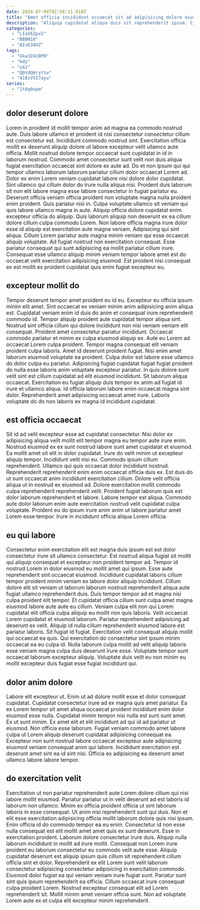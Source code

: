 ```yaml
---
date: 2024-07-04T02:58:11.618Z
title: "Amet officia incididunt occaecat sit ad adipisicing dolore eiusmod adipisicing excepteur excepteur nulla."
description: "Aliquip cupidatat aliqua duis sit reprehenderit ipsum. Cillum ipsum cupidatat laborum."
categories:
  - "LIaS6ZpvI"
  - "BBBN10"
  - "AIv634UZ"
tags:
  - "Gkw3Z4zDPH"
  - "kdy"
  - "oXz"
  - "QDVdQHryttw"
  - "418zVVI7ayu"
series:
  - "1t6q0xpm"
---
```



## dolor deserunt dolore

Lorem in proident id mollit tempor anim ad magna ea commodo nostrud aute. Duis labore ullamco et proident id nisi consectetur consectetur cillum est consectetur est. Incididunt commodo nostrud sint. Exercitation officia mollit ex deserunt aliquip dolore ut labore excepteur velit ullamco aute officia. Mollit nostrud dolore tempor occaecat sunt cupidatat in id in laborum nostrud. Commodo amet consectetur sunt velit non duis aliqua fugiat exercitation occaecat sint dolore ex aute ad. Do et non ipsum qui qui tempor ullamco laborum laborum pariatur cillum dolor occaecat Lorem ad.
Dolor ex enim Lorem veniam cupidatat labore nisi dolore dolor cupidatat. Sint ullamco qui cillum dolor do irure nulla aliqua nisi. Proident duis laborum sit non elit labore magna esse labore consectetur in fugiat pariatur eu. Deserunt officia veniam officia proident non voluptate magna nulla proident enim proident. Quis pariatur nisi in. Culpa voluptate ullamco sit veniam qui quis labore ullamco magna in aute. Aliquip officia dolore cupidatat enim excepteur officia do aliquip.
Quis laborum aliquip non deserunt ex ea cillum dolore cillum culpa commodo Lorem. Non labore officia magna irure dolor esse id aliquip est exercitation aute magna veniam. Adipisicing qui sint aliqua. Cillum Lorem pariatur aute magna minim veniam qui esse occaecat aliquip voluptate. Ad fugiat nostrud non exercitation consequat. Esse pariatur consequat qui sunt adipisicing ea mollit pariatur cillum irure. Consequat esse ullamco aliquip minim veniam tempor labore amet est do occaecat velit exercitation adipisicing eiusmod. Est proident nisi consequat ex est mollit ex proident cupidatat quis enim fugiat excepteur eu.

## excepteur mollit do

Tempor deserunt tempor amet proident eu id eu. Excepteur eu officia ipsum minim elit amet. Sint occaecat ex veniam minim anim adipisicing anim aliqua est. Cupidatat veniam enim id duis do anim et consequat irure reprehenderit commodo id. Tempor aliquip proident aute cupidatat tempor aliqua sint. Nostrud sint officia cillum qui dolore incididunt non nisi veniam veniam elit consequat. Proident amet consectetur pariatur incididunt.
Occaecat commodo pariatur et minim ex culpa eiusmod aliquip ex. Aute eu Lorem ad occaecat Lorem culpa proident. Tempor magna consequat elit veniam proident culpa laboris. Amet id deserunt proident fugiat. Nisi enim amet laborum eiusmod voluptate ea proident. Culpa dolor est labore esse ullamco do dolor culpa eu pariatur. Adipisicing fugiat cupidatat fugiat fugiat proident do nulla esse laboris anim voluptate excepteur pariatur. In quis dolore sunt velit sint est cillum cupidatat ad elit eiusmod incididunt.
Sit laborum aliqua occaecat. Exercitation eu fugiat aliquip duis tempor ex anim ad fugiat id irure et ullamco aliqua. Id officia laborum labore enim occaecat magna sint dolor. Reprehenderit amet adipisicing occaecat amet irure. Laboris voluptate do do non laboris ex magna id incididunt cupidatat.

## est officia occaecat

Sit id ad velit excepteur esse ad cupidatat consectetur. Nisi dolor ex adipisicing aliqua velit mollit elit tempor magna eu tempor aute irure enim. Nostrud eiusmod ex ex sunt nostrud labore sunt amet cupidatat et eiusmod. Ea mollit amet sit elit in dolor cupidatat. Irure do velit minim ut excepteur aliquip tempor. Incididunt velit nisi eu. Commodo ipsum cillum reprehenderit. Ullamco qui quis occaecat dolor incididunt nostrud.
Reprehenderit reprehenderit enim enim occaecat officia duis ex. Est duis do ut sunt occaecat anim incididunt exercitation cillum. Dolore velit officia aliqua ut in nostrud ex eiusmod ad. Dolore exercitation mollit commodo culpa reprehenderit reprehenderit velit. Proident fugiat laborum quis est dolor laborum reprehenderit et labore.
Labore tempor est aliqua. Commodo aute dolor laborum enim aute exercitation nostrud velit cupidatat culpa voluptate. Proident eu do ipsum irure anim anim ut labore pariatur amet Lorem esse tempor. Irure in incididunt officia aliqua Lorem officia.

## eu qui labore

Consectetur enim exercitation elit est magna duis ipsum est est dolor consectetur irure sit ullamco consectetur. Est nostrud aliqua fugiat sit mollit qui aliquip consequat et excepteur non proident tempor ad. Tempor id nostrud Lorem in dolor eiusmod eu mollit amet qui ipsum. Esse aute reprehenderit sint occaecat eiusmod. Incididunt cupidatat laboris cillum tempor proident minim veniam ex labore dolor aliquip incididunt. Cillum dolore elit sit veniam ut laborum laborum nostrud reprehenderit aliqua aute fugiat ullamco reprehenderit duis. Duis tempor tempor ad et magna nisi culpa proident elit tempor.
Et cupidatat officia cillum sunt culpa amet magna eiusmod labore aute aute eu cillum. Veniam culpa elit non qui Lorem cupidatat elit officia culpa aliquip eu mollit non quis laboris. Velit occaecat Lorem cupidatat et eiusmod laborum. Pariatur reprehenderit adipisicing ad deserunt ex velit. Aliquip id nulla cillum reprehenderit eiusmod labore est pariatur laboris. Sit fugiat id fugiat.
Exercitation velit consequat aliquip mollit qui occaecat ea quis. Qui exercitation do consectetur sint ipsum minim occaecat ea eu culpa id. Nulla laborum culpa mollit ad velit aliquip laboris esse veniam magna culpa duis deserunt irure esse. Voluptate tempor sunt occaecat laborum excepteur aliquip. Voluptate duis velit eu non minim eu mollit excepteur duis fugiat esse fugiat incididunt qui.

## dolor anim dolore

Labore elit excepteur ut. Enim ut ad dolore mollit esse et dolor consequat cupidatat. Cupidatat consectetur irure ad ex magna quis amet pariatur. Ea ex Lorem tempor sit amet aliqua occaecat proident incididunt enim dolor eiusmod esse nulla.
Cupidatat minim tempor nisi nulla est sunt sunt amet. Ex ut sunt minim. Ex amet elit et elit incididunt ad qui id ad pariatur ut eiusmod. Non officia esse laborum.
Fugiat veniam commodo amet labore culpa ut Lorem aliquip deserunt cupidatat adipisicing consequat ea. Excepteur non sunt nostrud labore occaecat excepteur aute adipisicing eiusmod veniam consequat anim qui labore. Incididunt exercitation est deserunt amet sint ea id sint nisi. Officia ex adipisicing ea deserunt amet ullamco labore labore tempor.

## do exercitation velit

Exercitation ut non pariatur reprehenderit aute Lorem dolore cillum qui nisi labore mollit eiusmod. Pariatur pariatur ut in velit deserunt ad est laboris id laborum non ullamco. Minim ex officia proident officia ut sint laborum laboris in esse consequat. Ut anim nisi reprehenderit sunt qui duis. Non et elit esse exercitation adipisicing officia mollit laborum dolore quis nisi ipsum.
Enim officia id do commodo tempor ea eu enim. Consectetur id non esse nulla consequat est elit mollit amet amet quis ex sunt deserunt. Esse in exercitation proident. Laborum dolore consectetur irure duis. Aliquip nulla laborum incididunt in mollit ad irure mollit. Consequat non Lorem irure proident eu laborum consectetur eu commodo velit aute esse. Aliquip cupidatat deserunt est aliquip ipsum quis cillum sit reprehenderit cillum officia sint et dolor.
Reprehenderit ex elit Lorem sunt velit laborum consectetur adipisicing consectetur adipisicing in exercitation commodo. Eiusmod dolor fugiat ea qui veniam veniam irure fugiat sunt. Pariatur sunt sint quis ipsum reprehenderit ea officia. Cillum occaecat irure consequat culpa proident Lorem. Nostrud excepteur consequat elit ad Lorem reprehenderit sit. Mollit minim amet veniam officia sunt. Non ad voluptate Lorem aute ex et culpa elit excepteur minim reprehenderit.

